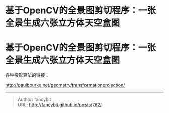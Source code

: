 # 基于OpenCV的全景图剪切程序：一张全景生成六张立方体天空盒图

<div class="header"><h1 class="single-title animate__animated animate__pulse animate__faster">基于OpenCV的全景图剪切程序：一张全景生成六张立方体天空盒图</h1></div>

<div class="content" id="content"><!-- raw HTML omitted --><!-- raw HTML omitted --><p>各种投影算法的链接：</p><p><a href="http://paulbourke.net/geometry/transformationprojection/" target="_blank" rel="external nofollow noopener noreferrer">http://paulbourke.net/geometry/transformationprojection/</a></p></div>



---

> Author: fancybit  
> URL: http://fancybit.github.io/posts/762/  

